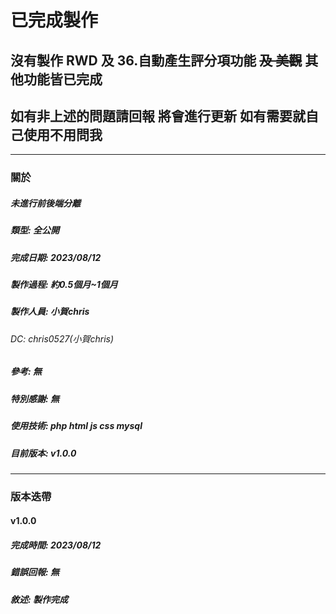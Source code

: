 # **已完成製作**
## 沒有製作 RWD 及 36.自動產生評分項功能 ~~及 美觀~~ 其他功能皆已完成
## 如有非上述的問題請回報 將會進行更新 如有需要就自己使用不用問我

---

### 關於
##### **未**進行前後端分離
##### 類型: 全公開
##### 完成日期: 2023/08/12
##### 製作過程: 約0.5個月~1個月
##### 製作人員: 小賀chris
###### DC: chris0527(小賀chris)
##### 參考: 無
##### 特別感謝: 無
##### 使用技術: php html js css mysql
##### 目前版本: v1.0.0

---

### 版本迭帶
#### v1.0.0
##### 完成時間: 2023/08/12
##### 錯誤回報: 無
##### 敘述: 製作完成